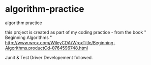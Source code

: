 # algorithm-practice
algorithm practice

this project is created as part of my coding practice - from the book " Beginning Algorithms "  
http://www.wrox.com/WileyCDA/WroxTitle/Beginning-Algorithms.productCd-0764596748.html

Junit & Test Driver Developement followed.

